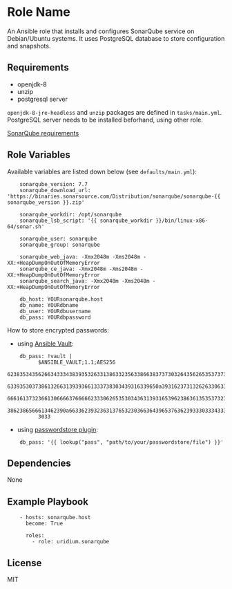 Role Name
=========

An Ansible role that installs and configures SonarQube service on Debian/Ubuntu systems.
It uses PostgreSQL database to store configuration and snapshots.

Requirements
------------

* openjdk-8
* unzip
* postgresql server

`openjdk-8-jre-headless` and `unzip` packages are defined in `tasks/main.yml`.
PostgreSQL server needs to be installed beforhand, using other role.

[SonarQube requirements](https://docs.sonarqube.org/latest/requirements/requirements/)

Role Variables
--------------

Available variables are listed down below (see `defaults/main.yml`):

```
    sonarqube_version: 7.7
    sonarqube_download_url: 'https://binaries.sonarsource.com/Distribution/sonarqube/sonarqube-{{ sonarqube_version }}.zip'

    sonarqube_workdir: /opt/sonarqube
    sonarqube_lsb_script: '{{ sonarqube_workdir }}/bin/linux-x86-64/sonar.sh'

    sonarqube_user: sonarqube
    sonarqube_group: sonarqube

    sonarqube_web_java: -Xmx2048m -Xms2048m -XX:+HeapDumpOnOutOfMemoryError
    sonarqube_ce_java: -Xmx2048m -Xms2048m -XX:+HeapDumpOnOutOfMemoryError
    sonarqube_search_java: -Xmx2048m -Xms2048m -XX:+HeapDumpOnOutOfMemoryError

    db_host: YOURsonarqube.host
    db_name: YOURdbname
    db_user: YOURdbusername
    db_pass: YOURdbpassword
```

How to store encrypted passwords:

* using [Ansible Vault](https://docs.ansible.com/ansible/latest/user_guide/vault.html):

```
    db_pass: !vault |
          $ANSIBLE_VAULT;1.1;AES256
          62383534356266343334383935326331386332356338663837373032643562653537373238373830
          6339353037386132663139393661333738303439316339650a393162373132626330633464353234
          66616137323661306666376666623330626535303436313931653962386361353537323833343863
          3862386566613462390a663362393236313765323036636439653763623933303334333533653234
          3033
```

* using [passwordstore plugin](https://docs.ansible.com/ansible/latest/plugins/lookup/passwordstore.html):

```
    db_pass: '{{ lookup("pass", "path/to/your/passwordstore/file") }}'
```

Dependencies
------------

None

Example Playbook
----------------

```
    - hosts: sonarqube.host
      become: True

      roles:
        - role: uridium.sonarqube
```

License
-------

MIT
